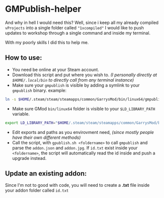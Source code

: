 # GMPublish-helper
And why in hell I would need this? 
Well, since i keep all my already compiled `vProjects` into a single folder called `"1xcompiled"` I would like to push updates to workshop through a single command and inside my terminal.
  
With my poorly skills I did this to help me. 


## How to use: 
  - You need be online at your Steam account. 
  - Download this script and put where you wish to. *(I personally directly at `$HOME/.local/bin` to directly call from any terminal instance)* 
  - Make sure your `gmpublish` is visible by adding a symlink to your `gmpublish` binary. example: 
```bash 
ln -s $HOME/.steam/steam/steamapps/common/GarrysMod/bin/linux64/gmpublish $HOME/.local/bin/gmpublish
``` 
  - Make sure GMod `bin/linux64` folder is visible to your `$LD_LIBRARY_PATH` variable. 
```bash
export LD_LIBRARY_PATH="$HOME/.steam/steam/steamapps/common/GarrysMod/bin/linux64:$LD_LIBRARY_PATH"
``` 
  - Edit exports and paths as you envirovment need, *(since mostly people have their own different methods)* 
  - Call the script, with `gpublish.sh <foldername>` to call `gmpublish` and parse the `addon.json` and `addon.jpg`. If `id.txt` exist inside your `<foldername>`, the script will automatically read the id inside and push a upgrade instead. 

## Update an existing addon: 
  Since I'm not to good with code, you will need to create a **.txt** file inside your addon folder called `id.txt`
